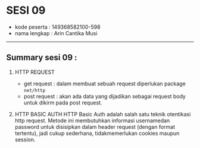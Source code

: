 # SESI 09
- kode peserta    : 149368582100-598
- nama lengkap    : Arin Cantika Musi

---
## Summary sesi 09 : 
1. HTTP REQUEST
    - get request : dalam membuat sebuah request diperlukan package `net/http`
    - post request : akan ada data yang dijadikan sebagai request body untuk dikirm pada post request.

2. HTTP BASIC AUTH
HTTP Basic Auth adalah salah satu teknik otentikasi http request. Metode ini membutuhkan informasi usernamedan password untuk disisipkan dalam header request (dengan format tertentu), jadi cukup sederhana, tidakmemerlukan cookies maupun session. 